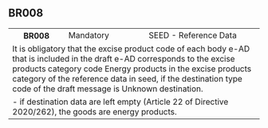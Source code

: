 ## BR008
<table>
 <tr>
  <th>
   BR008
  </th>
  <td>
   Mandatory
  </td>
  <td>
   SEED - Reference Data
  </td>
 </tr>
 <tr>
  <td colspan="3">
   It is obligatory that the excise product code of each body e-AD that is included in the draft e-AD corresponds to the excise products category code Energy products in the excise products category of the reference data in seed, if the destination type code of the draft message is Unknown destination.
  </td>
 </tr>
 <tr>
  <td colspan="3">
   - if destination data are left empty (Article 22 of Directive 2020/262), the goods are energy products.
  </td>
 </tr>
</table>
